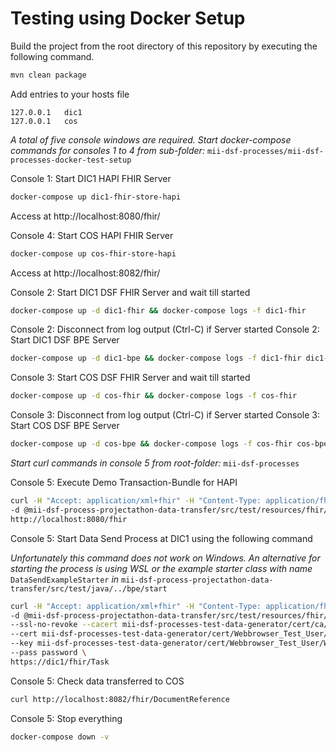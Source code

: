 # Testing using Docker Setup

Build the project from the root directory of this repository by executing the following command.

```sh
mvn clean package
```

Add entries to your hosts file

```
127.0.0.1	dic1
127.0.0.1	cos
```

*A total of five console windows are required. Start docker-compose commands for consoles 1 to 4 from
sub-folder:* `mii-dsf-processes/mii-dsf-processes-docker-test-setup`

Console 1: Start DIC1 HAPI FHIR Server

```sh
docker-compose up dic1-fhir-store-hapi
```

Access at http://localhost:8080/fhir/

Console 4: Start COS HAPI FHIR Server

```sh
docker-compose up cos-fhir-store-hapi
```

Access at http://localhost:8082/fhir/

Console 2: Start DIC1 DSF FHIR Server and wait till started

```sh
docker-compose up -d dic1-fhir && docker-compose logs -f dic1-fhir
```

Console 2: Disconnect from log output (Ctrl-C) if Server started Console 2: Start DIC1 DSF BPE Server

```sh
docker-compose up -d dic1-bpe && docker-compose logs -f dic1-fhir dic1-bpe
````

Console 3: Start COS DSF FHIR Server and wait till started

```sh
docker-compose up -d cos-fhir && docker-compose logs -f cos-fhir
```

Console 3: Disconnect from log output (Ctrl-C) if Server started Console 3: Start COS DSF BPE Server

```sh
docker-compose up -d cos-bpe && docker-compose logs -f cos-fhir cos-bpe
````

<!--
Webbrowser at http://localhost:8080/fhir/: Add Demo Data to DIC1 HAPI FHIR Server via Transaction-Bundle at
[Dic1FhirStore_Demo.xml](../mii-dsf-process-projectathon-data-transfer/src/test/resources/fhir/Bundle/Dic1FhirStore_Demo.xml) 
-->

*Start curl commands in console 5 from root-folder:* `mii-dsf-processes`

Console 5: Execute Demo Transaction-Bundle for HAPI

```sh
curl -H "Accept: application/xml+fhir" -H "Content-Type: application/fhir+xml" \
-d @mii-dsf-process-projectathon-data-transfer/src/test/resources/fhir/Bundle/Dic1FhirStore_Demo.xml \
http://localhost:8080/fhir
```

Console 5: Start Data Send Process at DIC1 using the following command

*Unfortunately this command does not work on Windows. An alternative for starting the process is using WSL or the
example starter class with name* `DataSendExampleStarter` *in* 
`mii-dsf-process-projectathon-data-transfer/src/test/java/../bpe/start`

```sh
curl -H "Accept: application/xml+fhir" -H "Content-Type: application/fhir+xml" \
-d @mii-dsf-process-projectathon-data-transfer/src/test/resources/fhir/Task/TaskStartDataSend_Demo.xml \
--ssl-no-revoke --cacert mii-dsf-processes-test-data-generator/cert/ca/testca_certificate.pem \
--cert mii-dsf-processes-test-data-generator/cert/Webbrowser_Test_User/Webbrowser_Test_User_certificate.pem \
--key mii-dsf-processes-test-data-generator/cert/Webbrowser_Test_User/Webbrowser_Test_User_private-key.pem \
--pass password \
https://dic1/fhir/Task
```

Console 5: Check data transferred to COS

```sh
curl http://localhost:8082/fhir/DocumentReference
```

Console 5: Stop everything

```sh
docker-compose down -v
```
